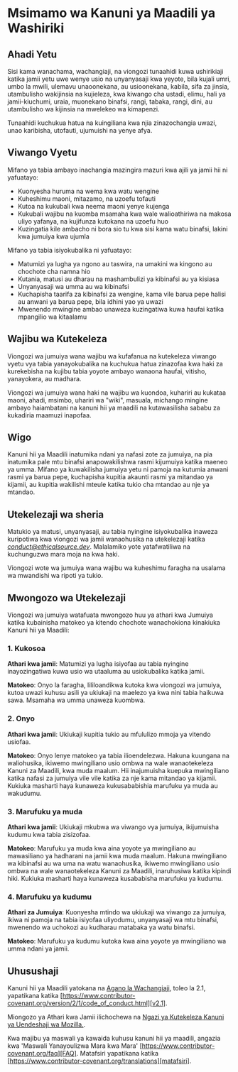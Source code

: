 # Msimamo wa Kanuni ya Maadili ya Washiriki

## Ahadi Yetu

Sisi kama wanachama, wachangiaji, na viongozi tunaahidi kuwa ushirikiaji katika jamii yetu uwe wenye usio na unyanyasaji kwa yeyote, 
bila kujali umri, umbo la mwili, ulemavu unaoonekana, au usioonekana, kabila, sifa za jinsia, utambulisho wakijinsia na kujieleza, 
kwa kiwango cha ustadi, elimu, hali ya jamii-kiuchumi, uraia, muonekano binafsi, rangi, tabaka, rangi, dini, 
au utambulisho wa kijinsia na mwelekeo wa kimapenzi.

Tunaahidi kuchukua hatua na kuingiliana kwa njia zinazochangia uwazi, unao karibisha,
utofauti, ujumuishi na yenye afya.

## Viwango Vyetu

Mifano ya tabia ambayo inachangia mazingira mazuri kwa ajili ya jamii hii ni yafuatayo:

* Kuonyesha huruma na wema kwa watu wengine
* Kuheshimu maoni, mitazamo, na uzoefu tofauti
* Kutoa na kukubali kwa neema maoni yenye kujenga
* Kukubali wajibu na kuomba msamaha kwa wale walioathiriwa na makosa uliyo yafanya, na kujifunza kutokana na uzoefu huo
* Kuzingatia kile ambacho ni bora sio tu kwa sisi kama watu binafsi, lakini kwa jumuiya kwa ujumla

Mifano ya tabia isiyokubalika ni yafuatayo:

* Matumizi ya lugha ya ngono au taswira, na umakini wa kingono au chochote cha namna hio
* Kutania, matusi au dharau na mashambulizi ya kibinafsi au ya kisiasa
* Unyanyasaji wa umma au wa kibinafsi
* Kuchapisha taarifa za kibinafsi za wengine, kama vile barua pepe halisi au anwani ya barua pepe, bila idhini yao ya uwazi
* Mwenendo mwingine ambao unaweza kuzingatiwa kuwa haufai katika mpangilio wa kitaalamu

## Wajibu wa Kutekeleza

Viongozi wa jumuiya wana wajibu wa kufafanua na kutekeleza viwango vyetu vya tabia yanayokubalika na kuchukua 
hatua zinazofaa kwa haki za kurekebisha na kujibu tabia yoyote ambayo wanaona haufai, vitisho, yanayokera,
au madhara.

Viongozi wa jumuiya wana haki na wajibu wa kuondoa, kuhariri au kukataa maoni, ahadi, msimbo, uhariri wa "wiki", 
masuala, michango mingine ambayo haiambatani na kanuni hii ya maadili na kutawasilisha sababu za kukadiria
maamuzi inapofaa.

## Wigo

Kanuni hii ya Maadili inatumika ndani ya nafasi zote za jumuiya, na pia inatumika pale mtu binafsi anapowakilishwa
rasmi kijumuiya katika maeneo ya umma.
Mifano ya kuwakilisha jumuiya yetu ni pamoja na kutumia anwani rasmi ya barua pepe,
kuchapisha kupitia akaunti rasmi ya mitandao ya kijamii, au kupitia wakilishi mteule
katika tukio cha mtandao au nje ya mtandao.

## Utekelezaji wa sheria

Matukio ya matusi, unyanyasaji, au tabia nyingine isiyokubalika inaweza kuripotiwa kwa viongozi wa jamii wanaohusika 
na utekelezaji katika
*conduct@ethicalsource.dev*.
Malalamiko yote yatafwatiliwa na kuchunguzwa mara moja na kwa haki.

Viongozi wote wa jumuiya wana wajibu wa kuheshimu faragha na usalama wa mwandishi wa ripoti ya tukio.

## Mwongozo wa Utekelezaji

Viongozi wa jumuiya watafuata mwongozo huu ya athari kwa Jumuiya katika kubainisha
matokeo ya kitendo chochote wanachokiona kinakiuka Kanuni hii ya Maadili:

### 1. Kukosoa

**Athari kwa jamii**: Matumizi ya lugha isiyofaa au tabia nyingine inayozingatiwa kuwa usio wa
utaaluma au usiokubalika katika jamii.

**Matokeo**: Onyo la faragha, lililoandikwa kutoka kwa viongozi wa jumuiya, kutoa uwazi kuhusu asili ya ukiukaji na 
maelezo ya kwa nini tabia haikuwa sawa. Msamaha wa umma unaweza kuombwa.

### 2. Onyo

**Athari kwa jamii**: Ukiukaji kupitia tukio au mfululizo mmoja ya vitendo usiofaa.

**Matokeo**: Onyo lenye matokeo ya tabia ilioendelezwa. Hakuna kuungana na waliohusika, ikiwemo mwingiliano usio ombwa na
wale wanaotekeleza Kanuni za Maadili, kwa muda maalum. Hii inajumuisha kuepuka mwingiliano katika nafasi za jumuiya 
vile vile katika za nje kama mitandao ya kijamii. Kukiuka masharti haya kunaweza kukusababishia marufuku ya muda
au wakudumu.

### 3. Marufuku ya muda

**Athari kwa jamii**: Ukiukaji mkubwa wa viwango vya jumuiya, ikijumuisha kudumu kwa tabia zisizofaa.

**Matokeo**: Marufuku ya muda kwa aina yoyote ya mwingiliano au mawasiliano ya hadharani na jamii kwa muda maalum. Hakuna
mwingiliano wa kibinafsi au wa uma na watu wanaohusika, ikiwemo mwingiliano usio ombwa
na wale wanaotekeleza Kanuni za Maadili, inaruhusiwa katika kipindi hiki.
Kukiuka masharti haya kunaweza kusababisha marufuku ya kudumu.

### 4. Marufuku ya kudumu

**Athari za Jumuiya**: Kuonyesha mtindo wa ukiukaji wa viwango za jumuiya, ikiwa ni pamoja na tabia isiyofaa uliyodumu, unyanyasaji wa
mtu binafsi, mwenendo wa uchokozi au kudharau matabaka ya watu binafsi.

**Matokeo**: Marufuku ya kudumu kutoka kwa aina yoyote ya mwingiliano wa umma ndani ya jamii.

## Uhusushaji

Kanuni hii ya Maadili yatokana na [Agano la Wachangiaji][ukurasa kuu],
toleo la 2.1, yapatikana katika
[https://www.contributor-covenant.org/version/2/1/code_of_conduct.html][v2.1].

Miongozo ya Athari kwa Jamii ilichochewa na
[Ngazi ya Kutekeleza Kanuni ya Uendeshaji wa Mozilla.][Mozilla CoC].

Kwa majibu ya maswali ya kawaida kuhusu kanuni hii ya maadili, angazia kwa 'Maswali Yanayoulizwa Mara kwa Mara'
[https://www.contributor-covenant.org/faq][FAQ]. Matafsiri yapatikana katika
[https://www.contributor-covenant.org/translations][matafsiri].

[ukurasa kuu]: https://www.contributor-covenant.org
[v2.1]: https://www.contributor-covenant.org/version/2/1/code_of_conduct.html
[Mozilla CoC]: https://github.com/mozilla/diversity
[FAQ]: https://www.contributor-covenant.org/faq
[matafsiri]: https://www.contributor-covenant.org/translations
